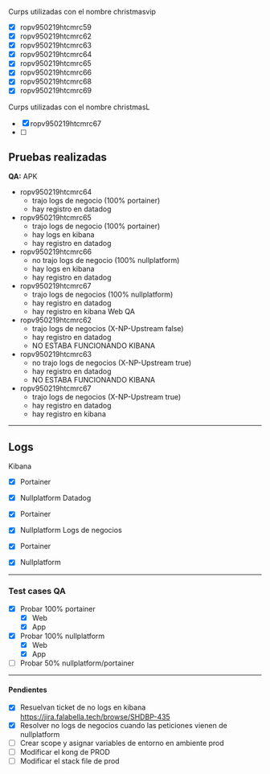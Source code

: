 Curps utilizadas con el nombre christmasvip
- [x] ropv950219htcmrc59
- [x] ropv950219htcmrc62
- [x] ropv950219htcmrc63
- [x] ropv950219htcmrc64
- [x] ropv950219htcmrc65
- [x] ropv950219htcmrc66
- [x] ropv950219htcmrc68
- [x] ropv950219htcmrc69

Curps utilizadas con el nombre christmasL
- [x] ropv950219htcmrc67
- [ ] 

## Pruebas realizadas

**QA:**
APK
- ropv950219htcmrc64
	- trajo logs de negocio (100% portainer)
	- hay registro en datadog
- ropv950219htcmrc65
	- trajo logs de negocio (100% portainer)
	- hay logs en kibana
	- hay registro en datadog
- ropv950219htcmrc66
	- no trajo logs de negocio (100% nullplatform)
	- hay logs en kibana
	- hay registro en datadog
- ropv950219htcmrc67
	- trajo logs de negocios (100% nullplatform)
	- hay registro en datadog
	- hay registro en kibana
Web QA
- ropv950219htcmrc62
	- trajo logs de negocios (X-NP-Upstream false)
	- hay registro en datadog
	-  NO ESTABA FUNCIONANDO KIBANA
- ropv950219htcmrc63
	- no trajo logs de negocios (X-NP-Upstream true)
	- hay registro en datadog
	- NO ESTABA FUNCIONANDO KIBANA
- ropv950219htcmrc67
	- trajo logs de negocios (X-NP-Upstream true)
	- hay registro en datadog
	- hay registro en kibana

---

## Logs
Kibana
- [x] Portainer
- [x] Nullplatform
Datadog
- [x] Portainer
- [x] Nullplatform
Logs de negocios
- [x] Portainer
- [x] Nullplatform


---

### Test cases QA
- [x] Probar 100% portainer
	- [x] Web
	- [x] App
- [x] Probar 100% nullplatform
	- [x] Web
	- [x] App
- [ ] Probar 50% nullplatform/portainer

---

#### Pendientes
- [x] Resuelvan ticket de no logs en kibana https://jira.falabella.tech/browse/SHDBP-435
- [x] Resolver no logs de negocios cuando las peticiones vienen de nullplatform
- [ ] Crear scope y asignar variables de entorno en ambiente prod
- [ ] Modificar el kong de PROD
- [ ] Modificar el stack file de prod
